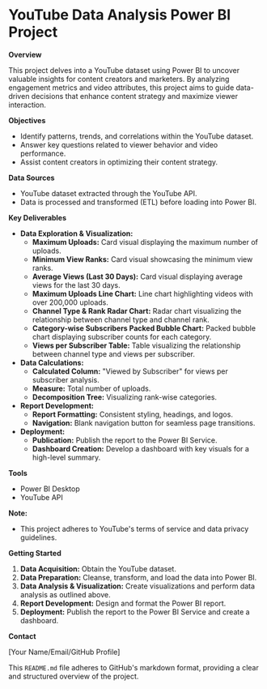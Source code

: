 # YouTube Data Analysis Power BI Project

**Overview**

This project delves into a YouTube dataset using Power BI to uncover valuable insights for content creators and marketers. By analyzing engagement metrics and video attributes, this project aims to guide data-driven decisions that enhance content strategy and maximize viewer interaction.

**Objectives**

* Identify patterns, trends, and correlations within the YouTube dataset.
* Answer key questions related to viewer behavior and video performance.
* Assist content creators in optimizing their content strategy.

**Data Sources**

* YouTube dataset extracted through the YouTube API.
* Data is processed and transformed (ETL) before loading into Power BI.

**Key Deliverables**

* **Data Exploration & Visualization:**
    * **Maximum Uploads:** Card visual displaying the maximum number of uploads.
    * **Minimum View Ranks:** Card visual showcasing the minimum view ranks.
    * **Average Views (Last 30 Days):** Card visual displaying average views for the last 30 days.
    * **Maximum Uploads Line Chart:** Line chart highlighting videos with over 200,000 uploads.
    * **Channel Type & Rank Radar Chart:** Radar chart visualizing the relationship between channel type and channel rank.
    * **Category-wise Subscribers Packed Bubble Chart:** Packed bubble chart displaying subscriber counts for each category.
    * **Views per Subscriber Table:** Table visualizing the relationship between channel type and views per subscriber.
* **Data Calculations:**
    * **Calculated Column:** "Viewed by Subscriber" for views per subscriber analysis.
    * **Measure:** Total number of uploads.
    * **Decomposition Tree:** Visualizing rank-wise categories.
* **Report Development:**
    * **Report Formatting:** Consistent styling, headings, and logos.
    * **Navigation:** Blank navigation button for seamless page transitions.
* **Deployment:**
    * **Publication:** Publish the report to the Power BI Service.
    * **Dashboard Creation:** Develop a dashboard with key visuals for a high-level summary.

**Tools**

* Power BI Desktop
* YouTube API

**Note:**

* This project adheres to YouTube's terms of service and data privacy guidelines.

**Getting Started**

1. **Data Acquisition:** Obtain the YouTube dataset.
2. **Data Preparation:** Cleanse, transform, and load the data into Power BI.
3. **Data Analysis & Visualization:** Create visualizations and perform data analysis as outlined above.
4. **Report Development:** Design and format the Power BI report.
5. **Deployment:** Publish the report to the Power BI Service and create a dashboard.

**Contact**

[Your Name/Email/GitHub Profile]

This `README.md` file adheres to GitHub's markdown format, providing a clear and structured overview of the project.
